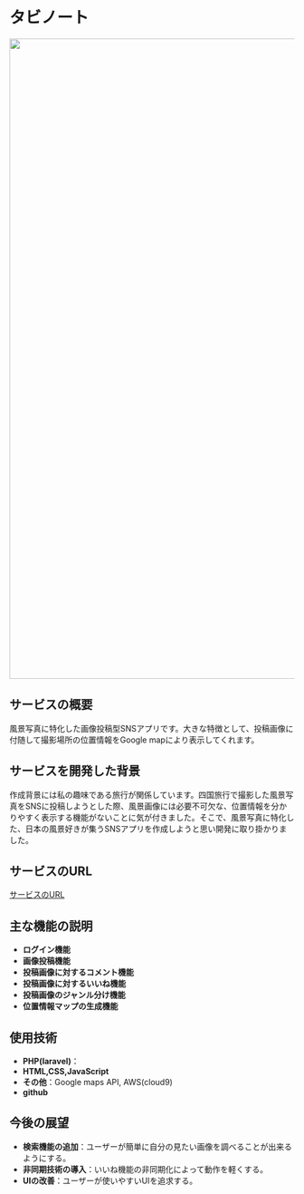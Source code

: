 # タビノート
<img width="1130" alt="" src="https://private-user-images.githubusercontent.com/155617039/358819268-42896b0b-43da-4fb7-9e87-629c24aebbf7.jpg?jwt=eyJhbGciOiJIUzI1NiIsInR5cCI6IkpXVCJ9.eyJpc3MiOiJnaXRodWIuY29tIiwiYXVkIjoicmF3LmdpdGh1YnVzZXJjb250ZW50LmNvbSIsImtleSI6ImtleTUiLCJleHAiOjE3MjM4NzY0MjksIm5iZiI6MTcyMzg3NjEyOSwicGF0aCI6Ii8xNTU2MTcwMzkvMzU4ODE5MjY4LTQyODk2YjBiLTQzZGEtNGZiNy05ZTg3LTYyOWMyNGFlYmJmNy5qcGc_WC1BbXotQWxnb3JpdGhtPUFXUzQtSE1BQy1TSEEyNTYmWC1BbXotQ3JlZGVudGlhbD1BS0lBVkNPRFlMU0E1M1BRSzRaQSUyRjIwMjQwODE3JTJGdXMtZWFzdC0xJTJGczMlMkZhd3M0X3JlcXVlc3QmWC1BbXotRGF0ZT0yMDI0MDgxN1QwNjI4NDlaJlgtQW16LUV4cGlyZXM9MzAwJlgtQW16LVNpZ25hdHVyZT03OGMwMmE0OGE3MzFlOWYxYzhmMzUzYTE5YzEzNzVkNzExZjg2YTU4NTE0NTE2YzZkNDA1NzVjMWFkMjc3MzA4JlgtQW16LVNpZ25lZEhlYWRlcnM9aG9zdCZhY3Rvcl9pZD0wJmtleV9pZD0wJnJlcG9faWQ9MCJ9.KyHImKPBhozAaXrFjwhvGCd3xqLmMO8pyKAI_Og0AWU">

## サービスの概要

風景写真に特化した画像投稿型SNSアプリです。大きな特徴として、投稿画像に付随して撮影場所の位置情報をGoogle mapにより表示してくれます。

## サービスを開発した背景

作成背景には私の趣味である旅行が関係しています。四国旅行で撮影した風景写真をSNSに投稿しようとした際、風景画像には必要不可欠な、位置情報を分かりやすく表示する機能がないことに気が付きました。そこで、風景写真に特化した、日本の風景好きが集うSNSアプリを作成しようと思い開発に取り掛かりました。

## サービスのURL
[サービスのURL](https://tabino-to-075c0457e04b.herokuapp.com/)

## 主な機能の説明

- **ログイン機能**
- **画像投稿機能**
- **投稿画像に対するコメント機能**
- **投稿画像に対するいいね機能**
- **投稿画像のジャンル分け機能**
- **位置情報マップの生成機能**


## 使用技術

- **PHP(laravel)**：
- **HTML,CSS,JavaScript**
- **その他**：Google maps API, AWS(cloud9)
- **github**

## 今後の展望

- **検索機能の追加**：ユーザーが簡単に自分の見たい画像を調べることが出来るようにする。
- **非同期技術の導入**：いいね機能の非同期化によって動作を軽くする。
- **UIの改善**：ユーザーが使いやすいUIを追求する。

